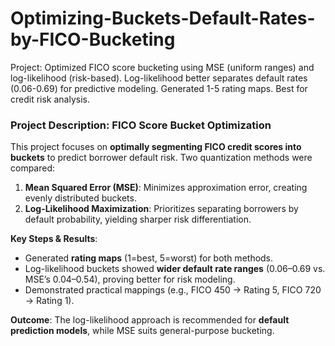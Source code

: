 # Optimizing-Buckets-Default-Rates-by-FICO-Bucketing
Project: Optimized FICO score bucketing using MSE (uniform ranges) and log-likelihood (risk-based). Log-likelihood better separates default rates (0.06-0.69) for predictive modeling. Generated 1-5 rating maps. Best for credit risk analysis.


### **Project Description: FICO Score Bucket Optimization**  

This project focuses on **optimally segmenting FICO credit scores into buckets** to predict borrower default risk. Two quantization methods were compared:  
1. **Mean Squared Error (MSE)**: Minimizes approximation error, creating evenly distributed buckets.  
2. **Log-Likelihood Maximization**: Prioritizes separating borrowers by default probability, yielding sharper risk differentiation.  

**Key Steps & Results**:  
- Generated **rating maps** (1=best, 5=worst) for both methods.  
- Log-likelihood buckets showed **wider default rate ranges** (0.06–0.69 vs. MSE’s 0.04–0.54), proving better for risk modeling.  
- Demonstrated practical mappings (e.g., FICO 450 → Rating 5, FICO 720 → Rating 1).  

**Outcome**: The log-likelihood approach is recommended for **default prediction models**, while MSE suits general-purpose bucketing.
